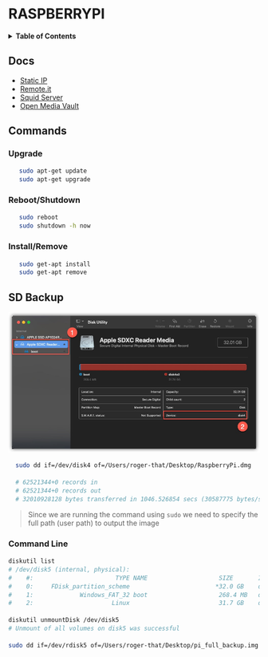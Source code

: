 # RASPBERRYPI

<details>
  <summary id='table-of-contents'>
    <strong>Table of Contents</strong>
  </summary>

<!-- Begin Table of Contents GFM -->

- [Docs](#docs)
- [Commands](#commands)
  - [Upgrade](#upgrade)
  - [Reboot/Shutdown](#rebootshutdown)
  - [Install/Remove](#installremove)
- [SD Backup](#sd-backup)
  - [Command Line](#command-line)

<!-- End Table of Contents -->

</details>

## Docs

- [Static IP](/Static_IP)
- [Remote.it](/Remote.it)
- [Squid Server](/Squid_Server)
- [Open Media Vault](/OMV)

## Commands

### Upgrade

```Bash
   sudo apt-get update
   sudo apt-get upgrade
```

### Reboot/Shutdown

```bash
   sudo reboot
   sudo shutdown -h now
```

### Install/Remove

```bash
   sudo get-apt install
   sudo get-apt remove
```

## SD Backup

![](./assets/images/2023-05-14-18-11-11.png)

```bash
  sudo dd if=/dev/disk4 of=/Users/roger-that/Desktop/RaspberryPi.dmg

  # 62521344+0 records in
  # 62521344+0 records out
  # 32010928128 bytes transferred in 1046.526854 secs (30587775 bytes/sec)
```

> Since we are running the command using `sudo` we need to specify the full path (user path) to output the image

### Command Line

```bash
diskutil list
# /dev/disk5 (internal, physical):
#    #:                       TYPE NAME                    SIZE       IDENTIFIER
#    0:     FDisk_partition_scheme                        *32.0 GB    disk5
#    1:             Windows_FAT_32 boot                    268.4 MB   disk5s1
#    2:                      Linux                         31.7 GB    disk5s2

diskutil unmountDisk /dev/disk5
# Unmount of all volumes on disk5 was successful

sudo dd if=/dev/rdisk5 of=/Users/roger-that/Desktop/pi_full_backup.img bs=4m status=progress
```
